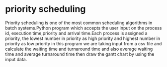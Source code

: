 # priority scheduling
Priority scheduling is one of the most common scheduling algorithms in batch systems.Python program which accepts the user input on the process id, execution time,priority and arrival time.Each process is assigned a priority, the lowest number in priority as high priority and highest number in priority as low priority in this program we are taking input from a csv file and calculate the waiting time and turnaround time and also average waiting time and average turnaround time then draw the gantt chart by using the input data.
